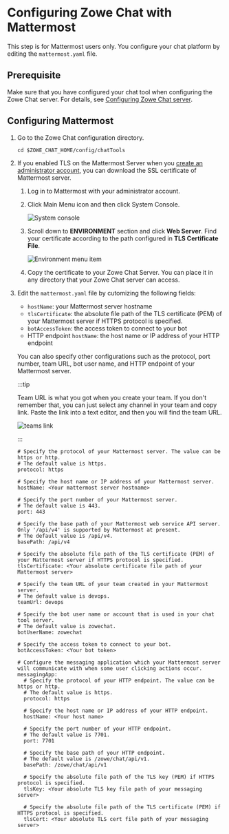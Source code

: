 # Configuring Zowe Chat with Mattermost

This step is for Mattermost users only. You configure your chat platform by editing the `mattermost.yaml` file.

## Prerequisite

Make sure that you have configured your chat tool when configuring the Zowe Chat server. For details, see [Configuring Zowe Chat server](chat_configure_server.md).

## Configuring Mattermost

1. Go to the Zowe Chat configuration directory.

   ```
   cd $ZOWE_CHAT_HOME/config/chatTools
   ```

2. If you enabled TLS on the Mattermost Server when you [create an administrator account](chat_prerequisite_mattermost_admin_account.md), you can download the SSL certificate of Mattermost server. 

   1. Log in to Mattermost with your administrator account.
   2. Click Main Menu icon and then click System Console. 

      ![System console](pathname:///stable/images/zowe-chat/mattermost_system_console.png)

   3. Scroll down to **ENVIRONMENT** section and click **Web Server**. Find your certificate according to the path configured in **TLS Certificate File**.
      
      ![Environment menu item](pathname:///stable/images/zowe-chat/environment_web_server.png)
   
   4. Copy the certificate to your Zowe Chat Server. You can place it in any directory that your Zowe Chat server can access.

3. Edit the `mattermost.yaml` file by cutomizing the following fields: 

   - `hostName`: your Mattermost server hostname
   - `tlsCertificate`: the absolute file path of the TLS certificate (PEM) of your Mattermost server if HTTPS protocol is specified.
   - `botAccessToken`: the access token to connect to your bot
   - HTTP endpoint `hostName`: the host name or IP address of your HTTP endpoint

   You can also specify other configurations such as the protocol, port number, team URL, bot user name, and HTTP endpoint of your Mattermost server. 

   :::tip

   Team URL is what you got when you create your team. If you don't remember that, you can just select any channel in your team and copy link. Paste the link into a text editor, and then you will find the team URL. 

   ![teams link](pathname:///stable/images/zowe-chat/mattermost_channel_link.png)

   :::

   ```
   # Specify the protocol of your Mattermost server. The value can be https or http.
   # The default value is https.
   protocol: https

   # Specify the host name or IP address of your Mattermost server.
   hostName: <Your mattermost server hostname>

   # Specify the port number of your Mattermost server.
   # The default value is 443.
   port: 443

   # Specify the base path of your Mattermost web service API server. Only '/api/v4' is supported by Mattermost at present.
   # The default value is /api/v4.
   basePath: /api/v4

   # Specify the absolute file path of the TLS certificate (PEM) of your Mattermost server if HTTPS protocol is specified.
   tlsCertificate: <Your absolute certificate file path of your Mattermost server>

   # Specify the team URL of your team created in your Mattermost server.
   # The default value is devops.
   teamUrl: devops

   # Specify the bot user name or account that is used in your chat tool server.
   # The default value is zowechat.
   botUserName: zowechat

   # Specify the access token to connect to your bot.
   botAccessToken: <Your bot token>

   # Configure the messaging application which your Mattermost server will communicate with when some user clicking actions occur.
   messagingApp:
     # Specify the protocol of your HTTP endpoint. The value can be https or http.
     # The default value is https.
     protocol: https

     # Specify the host name or IP address of your HTTP endpoint.
     hostName: <Your host name>

     # Specify the port number of your HTTP endpoint.
     # The default value is 7701.
     port: 7701
  
     # Specify the base path of your HTTP endpoint.
     # The default value is /zowe/chat/api/v1.
     basePath: /zowe/chat/api/v1

     # Specify the absolute file path of the TLS key (PEM) if HTTPS protocol is specified.  
     tlsKey: <Your absolute TLS key file path of your messaging server>

     # Specify the absolute file path of the TLS certificate (PEM) if HTTPS protocol is specified.
     tlsCert: <Your absolute TLS cert file path of your messaging server>
   ``` 

<!--https://github.com/zowe/zowe-chat/main/packages/chat/src/config/chatTools/mattermost.yaml-->
